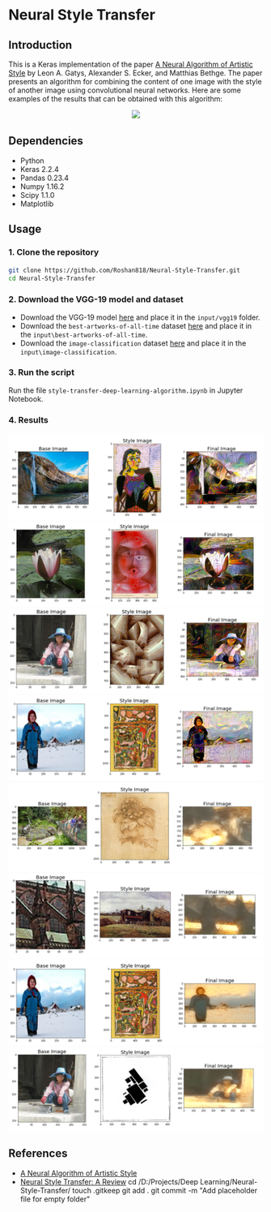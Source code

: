 # Neural Style Transfer

## Introduction

This is a Keras implementation of the paper [A Neural Algorithm of Artistic Style](https://arxiv.org/abs/1508.06576) by Leon A. Gatys, Alexander S. Ecker, and Matthias Bethge. The paper presents an algorithm for combining the content of one image with the style of another image using convolutional neural networks. Here are some examples of the results that can be obtained with this algorithm:

<p align='center'>
<img src='https://cdn-images-1.medium.com/max/1600/1*kOQOZxBDNw4lI757soTEyQ.png'>
</p>

## Dependencies

- Python
- Keras 2.2.4
- Pandas 0.23.4
- Numpy 1.16.2
- Scipy 1.1.0
- Matplotlib

## Usage

### 1. Clone the repository

```bash
git clone https://github.com/Roshan818/Neural-Style-Transfer.git
cd Neural-Style-Transfer
```

### 2. Download the VGG-19 model and dataset

- Download the VGG-19 model [here](https://www.kaggle.com/datasets/keras/vgg19) and place it in the `input/vgg19` folder.
- Download the `best-artworks-of-all-time` dataset [here](https://www.kaggle.com/datasets/ikarus777/best-artworks-of-all-time/) and place it in the `input\best-artworks-of-all-time`.
- Download the `image-classification` dataset [here](https://www.kaggle.com/datasets/duttadebadri/image-classification/) and place it in the `input\image-classification`.

### 3. Run the script

Run the file `style-transfer-deep-learning-algorithm.ipynb` in Jupyter Notebook.

### 4. Results

<p align='center'>
<img src = 'output/output1.png'>
<img src = 'output/output2.png' >
<img src = 'output/output3.png' >
<img src = 'output/output4.png' >
<img src = 'output/output5.png' >
<img src = 'output/output6.png' >
<img src = 'output/output7.png' >
<img src = 'output/output8.png' >

</p>

## References

- [A Neural Algorithm of Artistic Style](https://arxiv.org/abs/1508.06576)
- [Neural Style Transfer: A Review](https://arxiv.org/abs/1705.04058)
cd /D:/Projects/Deep Learning/Neural-Style-Transfer/
touch .gitkeep
git add .
git commit -m "Add placeholder file for empty folder"